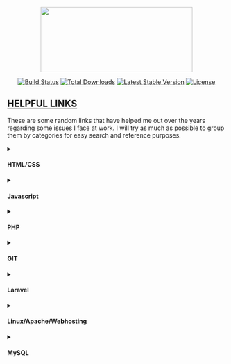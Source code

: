 <p align="center"><a href="https://dreywandowski.xyz/helpful_links/1064.svg" target="_blank"><img src="https://dreywandowski.xyz/images/10624.svg" width="350" height="150"></a></p>

<p align="center">
<a href="#"><img src="https://travis-ci.org/laravel/framework.svg" alt="Build Status"></a>
<a href="#"><img src="https://img.shields.io/packagist/dt/laravel/framework" alt="Total Downloads"></a>
<a href="#"><img src="https://img.shields.io/packagist/v/laravel/framework" alt="Latest Stable Version"></a>
<a href="#"><img src="https://img.shields.io/packagist/l/laravel/framework" alt="License"></a>
</p>

## <u>HELPFUL LINKS</u>

These are some random links that have helped me out over the years regarding some issues I face at work.
I will try as much as possible to group them by categories for easy search and reference purposes.

<details>
  <summary><h4>HTML/CSS</h4></summary>
  
  1. <i><a href="https://sweetalert2.github.io/"> Make awesome alerts for Web projects</a></i>
      
</details>
<details>
  <summary><h4>Javascript</h4></summary>
  
  1. Regex to Validate Nigerian Phone Numbers.
````
   var regex2    = /234\d{11}$/; //For Phone Numbers in International Format (234xxxxxxxxxx)
     var gsm       = '23436377723000';
     var verify = gsm.includes("+");
     if(!gsm.match(regex2) || (verify)){
       console.log("Invalid Phone Number Specified. \nEnter Right Digit either in International Format 234xxxxxxxxxx");
      
     }
   
     else{
       console.log('coollllll, working' + verify );
       }  
````
</details>
<details>
  <summary><h4>PHP</h4></summary>
  <ol>
  <li><i><a href="https://twitter.com/dreywandowski/status/1346514361725186049/"> Autoload</a></i></li>
    <li><i><a href="https://twitter.com/dreywandowski/status/1346514361725186049/"> How to Deploy Laravel Project with Apache on Ubuntu</a></i></li>
     <li><i><a href="https://stackoverflow.com/questions/67576998/has-been-blocked-by-cors-policy-no-access-control-allow-origin/"> Fix CORS errors from PHP API</a></i><br>
     
       header("Access-Control-Allow-Origin: *");
       header("Content-Type: application/json; charset=UTF-8");
       header("Access-Control-Allow-Methods: POST, GET");
       header("Access-Control-Max-Age: 3600");
       header("Access-Control-Allow-Headers: Content-Type, Access-Control-Allow-Headers, Authorization, X-Requested-With");
  
   </ol>   
</details>

<details>
  <summary><h4>GIT</h4></summary>
  <ol>
  <li><i><a href="https://stackoverflow.com/questions/2643502/git-how-to-solve-permission-denied-publickey-error-when-using-git"> How to solve Permission denied (publickey) error when using Git?</a></i></li>
    <li><i><a href="https://stackoverflow.com/questions/37937984/git-refusing-to-merge-unrelated-histories-on-rebase"> How to Deploy Laravel Project with Apache on Ubuntu</a></i></li>
     <li><i><a href="https://stackoverflow.com/questions/161813/how-do-i-resolve-merge-conflicts-in-a-git-repository"> How do I resolve merge conflicts in a Git repository?</a></i><br>
     <li><i><a href="https://weblog.masukomi.org/2008/07/12/handling-and-avoiding-conflicts-in-git/"> Handling and Avoiding Conflicts in Git</a></i><br>
          
    
   </ol>   
</details>
<details>
  <summary><h4>Laravel</h4></summary>
  <ol>
   <li><i><a href="https://stackoverflow.com/questions/23411520/how-to-fix-error-laravel-log-could-not-be-opened/"> How to fix Error: laravel.log could not be opened?</a></i>
    
 
  <li><i><a href="https://stackoverflow.com/questions/60843137/laravel-sanctum-unauthenticated/"> Authenticating with Sanctum API not working</a><br>
  <a href="https://stackoverflow.com/questions/67698004/problem-with-laravel-sanctum-token-security-search-of-very-well-explained-tuto">Second Link</a></i>
  
  ````
  sudo -su root
  cd to the root of laravel project
  
  sudo chown -R Aduramimo:www-data storage
  sudo chown -R Aduramimo:www-data bootstrap/cache
       bootstrap/cache   
  chmod -R 775 storage 
  ``````
  </li>
  

  
  </ol>    
</details>
<details>
  <summary><h4>Linux/Apache/Webhosting</h4></summary>
  <ol>
  <li><i><a href="https://usefulangle.com/post/326/azure-install-linux-apache-mysql-php-phpmyadmin-lamp-stack-ubuntu-18-04/"> How to Install LAMP (Linux, Apache, MySql & PHP) on Azure with Ubuntu 18.04</a></i></li>
 <li><i><a href="https://askubuntu.com/questions/1029177/error-1698-28000-access-denied-for-user-rootlocalhost-at-ubuntu-18-04/"> ERROR 1698 (28000): Access denied for user 'root'@'localhost' at Ubuntu 18.04</a></i></li>
   <li><i><a href="https://stackoverflow.com/questions/55237257/mysql-validate-password-policy-unknown-system-variable/"> MySQL validate_password_policy unknown system variable</a></i></li>
   <li><i><a href="https://askubuntu.com/questions/232442/how-do-i-navigate-between-directories-in-terminal/"> How do I navigate between directories in terminal?</a></i></li>
         <li><i><a href="https://www.digitalocean.com/community/tutorials/how-to-set-up-apache-virtual-hosts-on-ubuntu-18-04-quickstart/"> How To Set Up Apache Virtual Hosts on Ubuntu 18.04 [Quickstart]</a></i></li>
         <li><i><a href="https://www.interserver.net/tips/kb/deploy-laravel-project-apache-ubuntu//"> How to Deploy Laravel Project with Apache on Ubuntu</a></i></li>
         <li><i><a href="https://blog.quickadminpanel.com/laravel-public-folder-how-to-configure-domains-for-in-apachenginx/"> Laravel /public Folder: How to Configure Domains for in Apache/Nginx</a></i></li>
          <li><i><a href="https://www.edureka.co/community/81090/chmod-changing-permissions-of-root-operation-not-permitted/"> Linux: chmod changing permissions of root Operation not permitted/ how to switch users</a></i></li>
           <li><i><a href="https://askubuntu.com/questions/629995/apache-not-able-to-restart/"> Apache not able to restart</a></i></li>
                                          
</ol>      
</details>
<details>
  <summary><h4>MySQL</h4></summary>
  
  <ol>

  
  <li><i><a href="https://stackoverflow.com/questions/43094726/your-password-does-not-satisfy-the-current-policy-requirements/">  Your password does not satisfy the current policy requirements</a></i></li>

  <li><i><a href="https://stackoverflow.com/questions/35368643/sql-error-1822-failed-to-add-the-foreign-key-constaint-missing-index-for-cons/">SQL Error 1822 : Failed to add the foreign key constaint. Missing index for constraint BUT the index EXISTS</a></i></li>

 
  <li>
  Left Outer Join:
  
  ````sql
                          SELECT hmrs_persdet.staffid, title,surname,othnames,gender,mstatus,DATE_FORMAT(dofbirth,'%d/%m/%Y') as dofbirth,branch, nrank,nrank,DATE_FORMAT(dofemp,'%d/%m/%Y') as dofemp,DATE_FORMAT(confdate,'%d/%m/%Y') as confdate,emptype, dept,sstatus,superv,dept,sstate, CONCAT(saddr1,' ', saddr2,' ', saddr3) as address , semail as emails, conemail  as cemails, sgsm  as gsm, fname, desig  FROM `hmrs_persdet`
                        
                                        LEFT JOIN hmrs_contact as contact
                        
                                        on hmrs_persdet.staffid = contact.staffid
                        
                                        LEFT JOIN hmrs_uploads as uploads
                                        on hmrs_persdet.staffid = uploads.staffid
                        
                                        WHERE (docclass ='PHO')
                        
                                        and $this->status";
````
</li>

<li>
 
 Subquery
   ```
   ``"SELECT staffid,title,surname,othnames,gender,mstatus,DATE_FORMAT(dofbirth,'%d/%m/%Y') as dofbirth,branch, nrank,nrank,DATE_FORMAT(dofemp,'%d/%m/%Y') as dofemp,DATE_FORMAT(confdate,'%d/%m/%Y') as confdate,emptype, dept,sstatus,superv,dept,sstate, (SELECT CONCAT(saddr1,' ', saddr2,' ', saddr3) as address from hmrs_contact where staffid ='$this->userid' ) as contact,(SELECT semail from hmrs_contact where staffid ='$this->userid') as emails, (SELECT conemail from hmrs_contact where staffid ='$this->userid') as cemails, (SELECT sgsm from hmrs_contact where staffid = '$this->userid') as gsm, (SELECT fname from hmrs_uploads where (staffid = '$this->userid')  and (docclass ='PHO')) as fname FROM `hmrs_persdet` where staffid = '$this->userid' ";
```
</li>


</ol>
</details>


 
 


 
 
